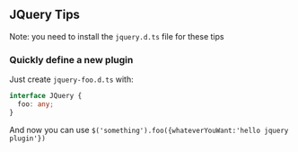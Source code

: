 ## JQuery Tips

Note: you need to install the `jquery.d.ts` file for these tips

### Quickly define a new plugin 

Just create `jquery-foo.d.ts` with: 

```typescript
interface JQuery {
  foo: any;
}
```

And now you can use `$('something').foo({whateverYouWant:'hello jquery plugin'})`
